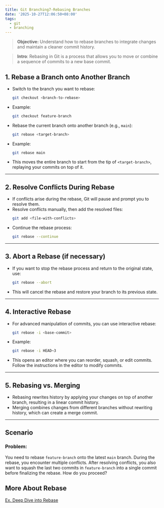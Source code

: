 ```yaml
---
title: Git Branching7-Rebasing Branches
date: '2025-10-27T12:06:50+08:00'
tags:
  - git
  - branching
---
```

 >**Objective:** Understand how to rebase branches to integrate changes and maintain a cleaner commit history.

>**Intro**: Rebasing in Git is a process that allows you to move or combine a sequence of commits to a new base commit.   
## 1. **Rebase a Branch onto Another Branch**   
- Switch to the branch you want to rebase:   
	```bash
	git checkout <branch-to-rebase>
	```
- Example:   
	```bash
	git checkout feature-branch	
	```
- Rebase the current branch onto another branch (e.g., `main`):   
	```bash
	git rebase <target-branch>
	```
- Example:   
	```bash
	git rebase main
	```
- This moves the entire branch to start from the tip of `<target-branch>`, replaying your commits on top of it.   

---
## 2. **Resolve Conflicts During Rebase**   
- If conflicts arise during the rebase, Git will pause and prompt you to resolve them.   
- Resolve conflicts manually, then add the resolved files:   
	```bash
	git add <file-with-conflicts>
	```
- Continue the rebase process:   
	```bash
	git rebase --continue
	```

---
## 3. **Abort a Rebase (if necessary)**   
- If you want to stop the rebase process and return to the original state, use:   
	```bash
	git rebase --abort

	```
- This will cancel the rebase and restore your branch to its previous state.   

---
## 4. **Interactive Rebase**   
- For advanced manipulation of commits, you can use interactive rebase:   
	```bash
	git rebase -i <base-commit>
	```
- Example:   
	```bash
	git rebase -i HEAD~3
	```
- This opens an editor where you can reorder, squash, or edit commits. Follow the instructions in the editor to modify commits.   

---
## 5. **Rebasing vs. Merging**   
- Rebasing rewrites history by applying your changes on top of another branch, resulting in a linear commit history.   
- Merging combines changes from different branches without rewriting history, which can create a merge commit.   

---
## **Scenario**
### **Problem:**
You need to rebase `feature-branch` onto the latest `main` branch. During the rebase, you encounter multiple conflicts. After resolving conflicts, you also want to squash the last two commits in `feature-branch` into a single commit before finalizing the rebase. How do you proceed?   
## More About Rebase   
[Ex. Deep Dive into Rebase](/posts/git-branching/git-branching-ex-deep-dive-into-rebase/)    
